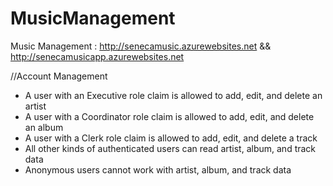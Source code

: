 # MusicManagement
Music Management : http://senecamusic.azurewebsites.net && http://senecamusicapp.azurewebsites.net

  //Account Management
  - A user with an Executive role claim is allowed to add, edit, and delete an artist
  - A user with a Coordinator role claim is allowed to add, edit, and delete an album
  - A user with a Clerk role claim is allowed to add, edit, and delete a track
  - All other kinds of authenticated users can read artist, album, and track data
  - Anonymous users cannot work with artist, album, and track data
  
  
  
  
